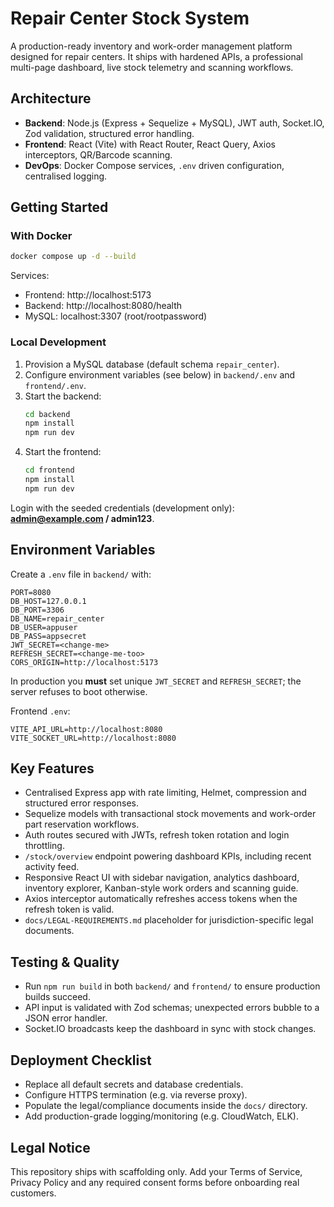 # Repair Center Stock System

A production-ready inventory and work-order management platform designed for repair centers. It ships with hardened APIs, a professional multi-page dashboard, live stock telemetry and scanning workflows.

## Architecture

- **Backend**: Node.js (Express + Sequelize + MySQL), JWT auth, Socket.IO, Zod validation, structured error handling.
- **Frontend**: React (Vite) with React Router, React Query, Axios interceptors, QR/Barcode scanning.
- **DevOps**: Docker Compose services, `.env` driven configuration, centralised logging.

## Getting Started

### With Docker

```bash
docker compose up -d --build
```

Services:
- Frontend: http://localhost:5173
- Backend: http://localhost:8080/health
- MySQL: localhost:3307 (root/rootpassword)

### Local Development

1. Provision a MySQL database (default schema `repair_center`).
2. Configure environment variables (see below) in `backend/.env` and `frontend/.env`.
3. Start the backend:
   ```bash
   cd backend
   npm install
   npm run dev
   ```
4. Start the frontend:
   ```bash
   cd frontend
   npm install
   npm run dev
   ```

Login with the seeded credentials (development only): **admin@example.com / admin123**.

## Environment Variables

Create a `.env` file in `backend/` with:

```
PORT=8080
DB_HOST=127.0.0.1
DB_PORT=3306
DB_NAME=repair_center
DB_USER=appuser
DB_PASS=appsecret
JWT_SECRET=<change-me>
REFRESH_SECRET=<change-me-too>
CORS_ORIGIN=http://localhost:5173
```

In production you **must** set unique `JWT_SECRET` and `REFRESH_SECRET`; the server refuses to boot otherwise.

Frontend `.env`:

```
VITE_API_URL=http://localhost:8080
VITE_SOCKET_URL=http://localhost:8080
```

## Key Features

- Centralised Express app with rate limiting, Helmet, compression and structured error responses.
- Sequelize models with transactional stock movements and work-order part reservation workflows.
- Auth routes secured with JWTs, refresh token rotation and login throttling.
- `/stock/overview` endpoint powering dashboard KPIs, including recent activity feed.
- Responsive React UI with sidebar navigation, analytics dashboard, inventory explorer, Kanban-style work orders and scanning guide.
- Axios interceptor automatically refreshes access tokens when the refresh token is valid.
- `docs/LEGAL-REQUIREMENTS.md` placeholder for jurisdiction-specific legal documents.

## Testing & Quality

- Run `npm run build` in both `backend/` and `frontend/` to ensure production builds succeed.
- API input is validated with Zod schemas; unexpected errors bubble to a JSON error handler.
- Socket.IO broadcasts keep the dashboard in sync with stock changes.

## Deployment Checklist

- Replace all default secrets and database credentials.
- Configure HTTPS termination (e.g. via reverse proxy).
- Populate the legal/compliance documents inside the `docs/` directory.
- Add production-grade logging/monitoring (e.g. CloudWatch, ELK).

## Legal Notice

This repository ships with scaffolding only. Add your Terms of Service, Privacy Policy and any required consent forms before onboarding real customers.
